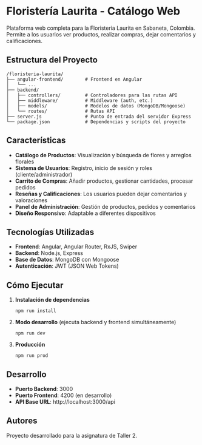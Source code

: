 # Floristería Laurita - Catálogo Web

Plataforma web completa para la Floristería Laurita en Sabaneta, Colombia. Permite a los usuarios ver productos, realizar compras, dejar comentarios y calificaciones.

## Estructura del Proyecto

```
/floristeria-laurita/
├── angular-frontend/        # Frontend en Angular
│   └── ...
├── backend/
│   ├── controllers/         # Controladores para las rutas API
│   ├── middleware/          # Middleware (auth, etc.)
│   ├── models/              # Modelos de datos (MongoDB/Mongoose)
│   └── routes/              # Rutas API
├── server.js                # Punto de entrada del servidor Express
└── package.json             # Dependencias y scripts del proyecto
```

## Características

- **Catálogo de Productos**: Visualización y búsqueda de flores y arreglos florales
- **Sistema de Usuarios**: Registro, inicio de sesión y roles (cliente/administrador)
- **Carrito de Compras**: Añadir productos, gestionar cantidades, procesar pedidos
- **Reseñas y Calificaciones**: Los usuarios pueden dejar comentarios y valoraciones
- **Panel de Administración**: Gestión de productos, pedidos y comentarios
- **Diseño Responsivo**: Adaptable a diferentes dispositivos

## Tecnologías Utilizadas

- **Frontend**: Angular, Angular Router, RxJS, Swiper
- **Backend**: Node.js, Express
- **Base de Datos**: MongoDB con Mongoose
- **Autenticación**: JWT (JSON Web Tokens)

## Cómo Ejecutar

1. **Instalación de dependencias**
   ```
   npm run install
   ```

2. **Modo desarrollo** (ejecuta backend y frontend simultáneamente)
   ```
   npm run dev
   ```

3. **Producción**
   ```
   npm run prod
   ```

## Desarrollo

- **Puerto Backend**: 3000
- **Puerto Frontend**: 4200 (en desarrollo)
- **API Base URL**: http://localhost:3000/api

## Autores

Proyecto desarrollado para la asignatura de Taller 2.